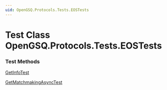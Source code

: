 ```yaml
---
uid: OpenGSQ.Protocols.Tests.EOSTests
---
```


# Test Class OpenGSQ.Protocols.Tests.EOSTests

### Test Methods

[GetInfoTest](xref:OpenGSQ.Protocols.Tests.EOSTests.GetInfoTest)

[GetMatchmakingAsyncTest](xref:OpenGSQ.Protocols.Tests.EOSTests.GetMatchmakingAsyncTest)
